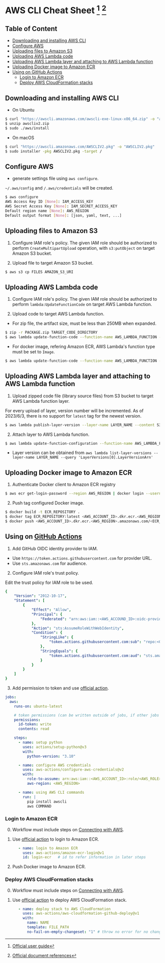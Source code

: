 # AWS CLI Cheat Sheet [^userguide] [^document] <!-- omit in toc -->
[^userguide]: [Official user guide](https://docs.aws.amazon.com/cli/latest/userguide/cli-chap-welcome.html)
[^document]: [Official document references](https://awscli.amazonaws.com/v2/documentation/api/latest/reference/index.html)

## Table of Content <!-- omit in toc -->
- [Downloading and installing AWS CLI](#downloading-and-installing-aws-cli)
- [Configure AWS](#configure-aws)
- [Uploading files to Amazon S3](#uploading-files-to-amazon-s3)
- [Uploading AWS Lambda code](#uploading-aws-lambda-code)
- [Uploading AWS Lambda layer and attaching to AWS Lambda function](#uploading-aws-lambda-layer-and-attaching-to-aws-lambda-function)
- [Uploading Docker image to Amazon ECR](#uploading-docker-image-to-amazon-ecr)
- [Using on GitHub Actions](#using-on-github-actions)
  - [Login to Amazon ECR](#login-to-amazon-ecr)
  - [Deploy AWS CloudFormation stacks](#deploy-aws-cloudformation-stacks)


## Downloading and installing AWS CLI
- On Ubuntu
```bash
$ curl "https://awscli.amazonaws.com/awscli-exe-linux-x86_64.zip" -o "awscliv2.zip"
$ unzip awscliv2.zip
$ sudo ./aws/install
```

- On macOS
```bash
$ curl "https://awscli.amazonaws.com/AWSCLIV2.pkg" -o "AWSCLIV2.pkg"
$ sudo installer -pkg AWSCLIV2.pkg -target /
```


## Configure AWS
- generate settings file using `aws configure`.

`~/.aws/config` and `/.aws/credentials` will be created.
```bash
$ aws configure
AWS Access Key ID [None]: IAM_ACCESS_KEY
AWS Secret Access Key [None]: IAM_SECRET_ACCESS_KEY
Default region name [None]: AWS_REGION
Default output format [None]: [json, yaml, text, ...]
```


## Uploading files to Amazon S3
1. Configure IAM role's policy. The given IAM role should be authorized to perform `CreateMultipartUpload` operation, with `s3:putObject` on target Amazon S3 bucket.

2. Upload file to target Amazon S3 bucket.
```bash
$ aws s3 cp FILES AMAZON_S3_URI
```


## Uploading AWS Lambda code
1. Configure IAM role's policy. The given IAM role should be authorized to perform `lambda:UpdateFunctionCode` on target AWS Lambda function.

2. Upload code to target AWS Lambda function.

- For zip file, the artifact size, must be less than 250MB when expanded.
```bash
$ zip -r PACKAGE.zip TARGET_CODE_DIRECTORY
$ aws lambda update-function-code --function-name AWS_LAMBDA_FUNCTION --zip-file fileb://PACKAGE.zip --publish
```

- For docker image, refering Amazon ECR, AWS Lambda's function type must be set to `Image`.
```bash
$ aws lambda update-function-code --function-name AWS_LAMBDA_FUNCTION --image-uri AWS_ECR_URI
```


## Uploading AWS Lambda layer and attaching to AWS Lambda function
1. Upload zipped code file (library source files) from S3 bucket to target AWS Lambda function layer.

For every upload of layer, version number will be incremented. As of 2023/6/3, there is no support for `latest` tag for the newest version.
```bash
$ aws lambda publish-layer-version --layer-name LAYER_NAME --content S3Bucket=<S3_BUCKET_NAME>,S3Key=<S3_OBJECT_KEY>
```

2. Attach layer to AWS Lambda function.
```bash
$ aws lambda update-function-configuration --function-name AWS_LAMBDA_FUNCTION --layers <LAYER_ARN>:<LAYER_VERSION>
```

- Layer version can be obtained from `aws lambda list-layer-versions --layer-name LAYER_NAME --query 'LayerVersions[0].LayerVersionArn'`


## Uploading Docker image to Amazon ECR
1. Authenticate Docker client to Amazon ECR registry
```bash
$ aws ecr get-login-password --region AWS_REGION | docker login --username AWS --password-stdin <AWS_ACCOUNT_ID>.dkr.ecr.<AWS_REGION>.amazonaws.com
```

2. Push tag configured Docker image.
```bash
$ docker build -t ECR_REPOSITORY .
$ docker tag ECR_REPOSITORY:latest <AWS_ACCOUNT_ID>.dkr.ecr.<AWS_REGION>.amazonaws.com/<ECR_REPOSITORY>:latest
$ docker push <AWS_ACCOUNT_ID>.dkr.ecr.<AWS_REGION>.amazonaws.com/<ECR_REPOSITORY>:latest
```


## Using on [GitHub Actions](https://docs.github.com/en/actions/deployment/security-hardening-your-deployments/configuring-openid-connect-in-amazon-web-services)
1. Add GitHub OIDC identity provider to IAM.
- Use `https://token.actions.githubusercontent.com` for provider URL.
- Use `sts.amazonaws.com` for audience.

2. Configure IAM role's trust policy.

Edit the trust policy for IAM role to be used.
```yaml
{
    "Version": "2012-10-17",
    "Statement": [
        {
            "Effect": "Allow",
            "Principal": {
                "Federated": "arn:aws:iam::<AWS_ACCOUND_ID>:oidc-provider/token.actions.githubusercontent.com"
            },
            "Action": "sts:AssumeRoleWithWebIdentity",
            "Condition": {
                "StringLike": {
                    "token.actions.githubusercontent.com:sub": "repo:<GITHUB_ORGANIZATION>/<GITHUB_REPOSITORY>:*"
                },
                "StringEquals": {
                    "token.actions.githubusercontent.com:aud": "sts.amazonaws.com"
                }
            }
        }
    ]
}
```

3. Add permission to token and use [official action](https://github.com/aws-actions/configure-aws-credentials).
```yaml
jobs:
  aws:
    runs-on: ubuntu-latest

    # token permissions (can be written outside of jobs, if other jobs uses AWS as well)
    permissions:
      id-token: write
      contents: read

    steps:
      - name: setup python
        uses: actions/setup-python@v3
        with:
          python-version: "3.10"

      - name: configure AWS credentials
        uses: aws-actions/configure-aws-credentials@v2
        with:
          role-to-assume: arn:aws:iam::<AWS_ACCOUNT_ID>:role/<AWS_ROLE>
          aws-region: <AWS_REGION>

      - name: using AWS CLI commands
        run: |
          pip install awscli
          aws COMMAND
```

### Login to Amazon ECR
0. Workflow must include steps on [Connecting with AWS](#connecting-with-aws).

1. Use [official action](https://github.com/aws-actions/amazon-ecr-login) to login to Amazon ECR.
```yaml
      - name: login to Amazon ECR
        uses: aws-actions/amazon-ecr-login@v1
        id: login-ecr   # id to refer information in later steps
```

2. Push Docker image to Amazon ECR.

### Deploy AWS CloudFormation stacks
0. Workflow must include steps on [Connecting with AWS](#connecting-with-aws).

1. Use [official action](https://github.com/aws-actions/aws-cloudformation-github-deploy) to deploy AWS CloudFormation stack.
```yaml
      - name: deploy stack to AWS CloudFormation
        uses: aws-actions/aws-cloudformation-github-deploy@v1
        with:
          name: NAME
          template: FILE_PATH
          no-fail-on-empty-changeset: "1" # throw no error for no changes
```
